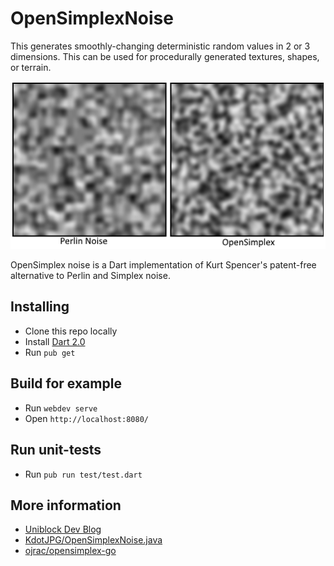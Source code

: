 # OpenSimplexNoise

This generates smoothly-changing deterministic random values in
2 or 3 dimensions. This can be used for procedurally generated textures,
shapes, or terrain.

![noise comparisons](noise.png)

OpenSimplex noise is a Dart implementation of Kurt Spencer's patent-free
alternative to Perlin and Simplex noise.

## Installing

- Clone this repo locally
- Install [Dart 2.0](https://webdev.dartlang.org/)
- Run `pub get`

## Build for example

- Run `webdev serve`
- Open `http://localhost:8080/`

## Run unit-tests

- Run `pub run test/test.dart`

## More information

- [Uniblock Dev Blog](http://uniblock.tumblr.com/post/97868843242/noise)
- [KdotJPG/OpenSimplexNoise.java](https://gist.github.com/KdotJPG/b1270127455a94ac5d19)
- [ojrac/opensimplex-go](https://github.com/ojrac/opensimplex-go)
